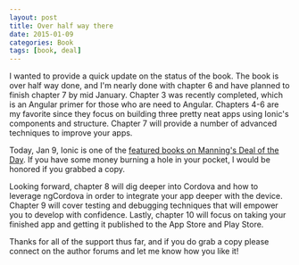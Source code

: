 ```yaml
---
layout: post
title: Over half way there
date: 2015-01-09
categories: Book
tags: [book, deal]
---
```

I wanted to provide a quick update on the status of the book. The book is over half way done, and I'm nearly done with chapter 6 and have planned to finish chapter 7 by mid January. Chapter 3 was recently completed, which is an Angular primer for those who are need to Angular. Chapters 4-6 are my favorite since they focus on building three pretty neat apps using Ionic's components and structure. Chapter 7 will provide a number of advanced techniques to improve your apps.

Today, Jan 9, Ionic is one of the [featured books on Manning's Deal of the Day](http://www.manning.com/wilken?a_aid=ionicinaction). If you have some money burning a hole in your pocket, I would be honored if you grabbed a copy.

Looking forward, chapter 8 will dig deeper into Cordova and how to leverage ngCordova in order to integrate your app deeper with the device. Chapter 9 will cover testing and debugging techniques that will empower you to develop with confidence. Lastly, chapter 10 will focus on taking your finished app and getting it published to the App Store and Play Store.

Thanks for all of the support thus far, and if you do grab a copy please connect on the author forums and let me know how you like it!
